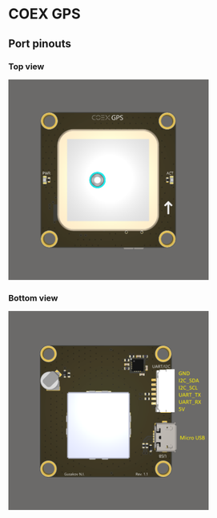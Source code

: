 # COEX GPS

## Port pinouts

### Top view

<img src="../assets/coex_gps/coex-gps-top.png" width=400 class=zoom>

### Bottom view

<img src="../assets/coex_gps/coex-gps-bottom.png" width=400 class=zoom>
